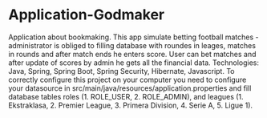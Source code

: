 # Application-Godmaker
Application about bookmaking.
This app simulate betting football matches - administrator is obliged to filling database with roundes in leages, matches in rounds and after match ends he enters score.
User can bet matches and after update of scores by admin he gets all the financial data.
Technologies: Java, Spring, Spring Boot, Spring Security, Hibernate, Javascript.
To correctly configure this project on your computer you need to configure your datasource in src/main/java/resources/application.properties and fill database tables roles (1. ROLE_USER, 2. ROLE_ADMIN), and leagues (1. Ekstraklasa, 2. Premier League, 3. Primera Division, 4. Serie A, 5. Ligue 1).
